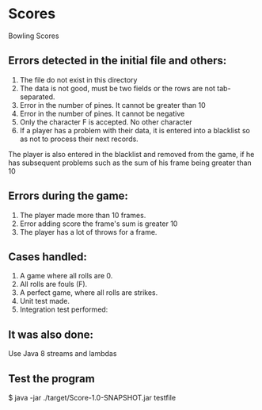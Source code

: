 # Scores
Bowling Scores

## Errors detected in the initial file and others:

1. The file do not exist in this directory
2. The data is not good, must be two fields or the rows are not tab-separated.
3. Error in the number of pines. It cannot be greater than 10
4. Error in the number of pines. It cannot be negative
5. Only the character F is accepted. No other character
6. If a player has a problem with their data, it is entered into a blacklist so as not to process their next records.


The player is also entered in the blacklist and removed from the game, if he has subsequent problems such as
 the sum of his frame being greater than 10


## Errors during the game:

1. The player made more than 10 frames.
2. Error adding score the frame's sum is greater 10
3. The player has a lot of throws for a frame.


## Cases handled:

1. A game where all rolls are 0.
2. All rolls are fouls (F).
3. A perfect game, where all rolls are strikes.
4. Unit test made.
5. Integration test performed: 


## It was also done:

Use Java 8 streams and lambdas

## Test the program

$  java -jar ./target/Score-1.0-SNAPSHOT.jar testfile

